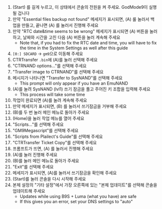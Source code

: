 1. (Start) 를 길게 누르고, 이 상태에서 콘솔의 전원을 켜 주세요. GodMode9이 실행될 겁니다
2. 만약 "Essential files backup not found" 메세지가 표시되면, (A) 룰 눌러서 백업을 만들고, 끝나면 (A) 를 눌러서 진행해 주세요
3. 만약 "RTC date&time seems to be wrong" 메세지가 표시되면 (A) 버튼을 눌러 하고, 날짜와 시간을 고친 다음 (A) 버튼을 눌러 계속해 주세요
   - Note that, if you had to fix the RTC date and time, you will have to fix the time in the System Settings as well after this guide
4. `[0:] SDCARD` -> `gm9`으로 이동해 주세요
5. CTRTransfer `.bin`에 (A)를 눌러 선택해 주세요
6. "CTRNAND options..."를 선택해 주세요
7. "Transfer image to CTRNAND"를 선택해 주세요
8. 메시지가 나타나면 "Transfer to SysNAND"를 선택해 주세요
   - This prompt will only appear if you have an EmuNAND
9. (A)를 눌려 SysNAND (lvl1) 쓰기 잠금을 풀고 주어진 키 조합을 입력해 주세요
   - This process will take some time
10. 작업이 완료되면 (A)를 눌려 계속해 주세요
11. 만약 메세지가 표시되면, (B) 를 눌러서 쓰기잠금을 거부해 주세요
12. (B)를 두 번 눌러 메인 메뉴로 돌아가 주세요
13. (Home)을 눌러 작업 메뉴를 열어 주세요
14. "Scripts..."를 선택해 주세요
15. "GM9Megascript"를 선택해 주세요
16. "Scripts from Plailect's Guide"를 선택해 주세요
17. "CTRTransfer Ticket Copy"를 선택해 주세요
18. 프롬프트가 뜨면, (A) 를 눌러서 진행해 주세요
19. (A)를 눌러 진행해 주세요
20. (B)를 눌러 메인 메뉴로 돌아가 주세요
21. "Exit"를 선택해 주세요
22. 메세지가 표시되면, (A)를 눌러서 쓰기잠금을 확인해 주세요
23. (Start)를 눌러 콘솔을 다시 시작해 주세요
24. 본체 설정의 "기타 설정"에서 가장 오른쪽에 있는 "본체 업데이트"를 선택해 콘솔을 업데이트해 주세요
    - Updates while using B9S + Luma (what you have) are safe
    - If this gives you an error, set your DNS settings to "auto"
